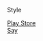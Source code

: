 Style
  
<a href="http://example.com/](https://xbrpw.github.io/resume/style-playstore/index.html"> Play Store</a><br>
<a href="http://example.com/](https://xbrpw.github.io/resume/"> Say </a><br>
